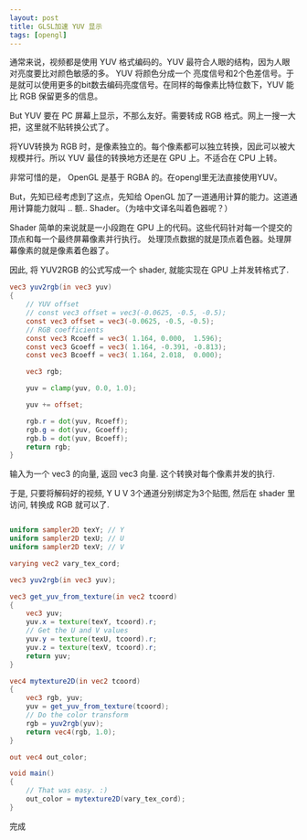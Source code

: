 ```yaml
---
layout: post
title: GLSL加速 YUV 显示
tags: [opengl]
---
```


通常来说，视频都是使用 YUV 格式编码的。YUV 最符合人眼的结构，因为人眼对亮度要比对颜色敏感的多。 YUV 将颜色分成一个 亮度信号和2个色差信号。于是就可以使用更多的bit数去编码亮度信号。在同样的每像素比特位数下，YUV 能比 RGB 保留更多的信息。

But YUV 要在 PC 屏幕上显示，不那么友好。需要转成 RGB 格式。网上一搜一大把，这里就不贴转换公式了。

将YUV转换为 RGB 时，是像素独立的。每个像素都可以独立转换，因此可以被大规模并行。所以 YUV 最佳的转换地方还是在 GPU 上。不适合在 CPU 上转。

非常可惜的是， OpenGL 是基于 RGBA 的。在opengl里无法直接使用YUV。

But，先知已经考虑到了这点，先知给 OpenGL 加了一道通用计算的能力。这道通用计算能力就叫 .. 额.. Shader。（为啥中文译名叫着色器呢？）

Shader 简单的来说就是一小段跑在 GPU 上的代码。这些代码针对每一个提交的顶点和每一个最终屏幕像素并行执行。
处理顶点数据的就是顶点着色器。处理屏幕像素的就是像素着色器了。

因此, 将 YUV2RGB 的公式写成一个 shader, 就能实现在 GPU 上并发转格式了.


```GLSL
vec3 yuv2rgb(in vec3 yuv)
{
	// YUV offset
	// const vec3 offset = vec3(-0.0625, -0.5, -0.5);
	const vec3 offset = vec3(-0.0625, -0.5, -0.5);
	// RGB coefficients
	const vec3 Rcoeff = vec3( 1.164, 0.000,  1.596);
	const vec3 Gcoeff = vec3( 1.164, -0.391, -0.813);
	const vec3 Bcoeff = vec3( 1.164, 2.018,  0.000);

	vec3 rgb;

	yuv = clamp(yuv, 0.0, 1.0);

	yuv += offset;

	rgb.r = dot(yuv, Rcoeff);
	rgb.g = dot(yuv, Gcoeff);
	rgb.b = dot(yuv, Bcoeff);
	return rgb;
}

```

输入为一个 vec3 的向量, 返回 vec3 向量. 这个转换对每个像素并发的执行.


于是, 只要将解码好的视频, Y U V 3个通道分别绑定为3个贴图, 然后在 shader 里访问, 转换成 RGB 就可以了.


```glsl

uniform sampler2D texY; // Y
uniform sampler2D texU; // U
uniform sampler2D texV; // V

varying vec2 vary_tex_cord;

vec3 yuv2rgb(in vec3 yuv);

vec3 get_yuv_from_texture(in vec2 tcoord)
{
	vec3 yuv;
	yuv.x = texture(texY, tcoord).r;
	// Get the U and V values
	yuv.y = texture(texU, tcoord).r;
	yuv.z = texture(texV, tcoord).r;
	return yuv;
}

vec4 mytexture2D(in vec2 tcoord)
{
	vec3 rgb, yuv;
	yuv = get_yuv_from_texture(tcoord);
	// Do the color transform
	rgb = yuv2rgb(yuv);
	return vec4(rgb, 1.0);
}

out vec4 out_color;

void main()
{
	// That was easy. :)
	out_color = mytexture2D(vary_tex_cord);
}


```

完成

